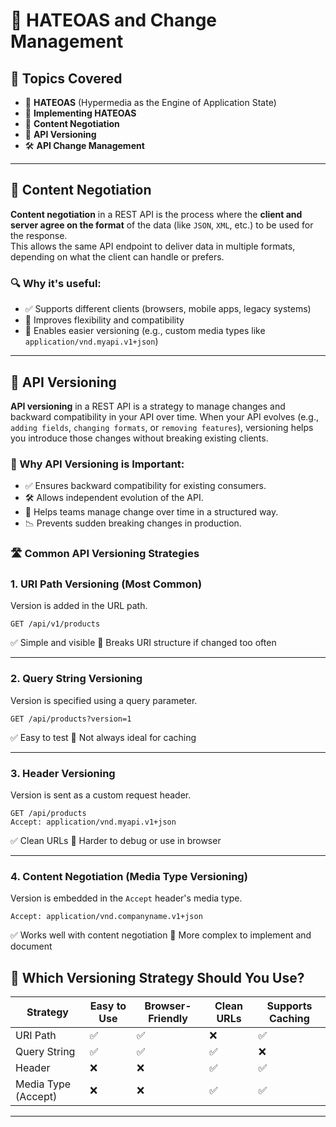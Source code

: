 # 📘 HATEOAS and Change Management

## 📂 Topics Covered
- 🔗 **HATEOAS** (Hypermedia as the Engine of Application State)
- 🧩 **Implementing HATEOAS**
- 🔄 **Content Negotiation**
- 🧮 **API Versioning**
- 🛠️ **API Change Management**

---

## 🔄 Content Negotiation

**Content negotiation** in a REST API is the process where the **client and server agree on the format** of the data (like `JSON`, `XML`, etc.) to be used for the response.  
This allows the same API endpoint to deliver data in multiple formats, depending on what the client can handle or prefers.

### 🔍 Why it's useful:
- ✅ Supports different clients (browsers, mobile apps, legacy systems)
- 🔧 Improves flexibility and compatibility
- 📌 Enables easier versioning (e.g., custom media types like `application/vnd.myapi.v1+json`)

---
## 🧮 API Versioning

**API versioning** in a REST API is a strategy to manage changes and backward compatibility in your API over time. When your API evolves (e.g., `adding fields`, `changing formats`, or `removing features`), versioning helps you introduce those changes without breaking existing clients.

### 🧭 Why API Versioning is Important:
- ✅ Ensures backward compatibility for existing consumers.
- 🛠 Allows independent evolution of the API.
- 📅 Helps teams manage change over time in a structured way.
- 📉 Prevents sudden breaking changes in production.

### 🛣️ Common API Versioning Strategies

### 1. **URI Path Versioning** (Most Common)

Version is added in the URL path.

```http
GET /api/v1/products
```

✅ Simple and visible
🚫 Breaks URI structure if changed too often

---

### 2. **Query String Versioning**

Version is specified using a query parameter.

```http
GET /api/products?version=1
```

✅ Easy to test
🚫 Not always ideal for caching

---

### 3. **Header Versioning**

Version is sent as a custom request header.

```http
GET /api/products
Accept: application/vnd.myapi.v1+json
```

✅ Clean URLs
🚫 Harder to debug or use in browser

---

### 4. **Content Negotiation (Media Type Versioning)**

Version is embedded in the `Accept` header's media type.

```http
Accept: application/vnd.companyname.v1+json
```

✅ Works well with content negotiation
🚫 More complex to implement and document


## 🚦 Which Versioning Strategy Should You Use?

| Strategy            | Easy to Use | Browser-Friendly | Clean URLs | Supports Caching |
| ------------------- | ----------- | ---------------- | ---------- | ---------------- |
| URI Path            | ✅           | ✅                | ❌          | ✅                |
| Query String        | ✅           | ✅                | ✅          | ❌                |
| Header              | ❌           | ❌                | ✅          | ✅                |
| Media Type (Accept) | ❌           | ❌                | ✅          | ✅                |

---

